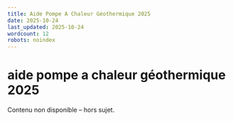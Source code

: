```yaml
---
title: Aide Pompe A Chaleur Géothermique 2025
date: 2025-10-24
last_updated: 2025-10-24
wordcount: 12
robots: noindex
---
```


# aide pompe a chaleur géothermique 2025

Contenu non disponible – hors sujet.